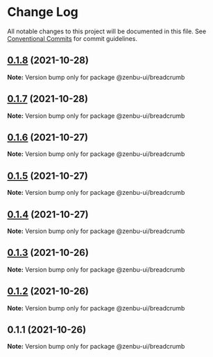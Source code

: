# Change Log

All notable changes to this project will be documented in this file.
See [Conventional Commits](https://conventionalcommits.org) for commit guidelines.

## [0.1.8](https://github.com/KodepandaID/zenbu-ui/compare/@zenbu-ui/breadcrumb@0.1.7...@zenbu-ui/breadcrumb@0.1.8) (2021-10-28)

**Note:** Version bump only for package @zenbu-ui/breadcrumb





## [0.1.7](https://github.com/KodepandaID/zenbu-ui/compare/@zenbu-ui/breadcrumb@0.1.6...@zenbu-ui/breadcrumb@0.1.7) (2021-10-28)

**Note:** Version bump only for package @zenbu-ui/breadcrumb





## [0.1.6](https://github.com/KodepandaID/zenbu-ui/compare/@zenbu-ui/breadcrumb@0.1.5...@zenbu-ui/breadcrumb@0.1.6) (2021-10-27)

**Note:** Version bump only for package @zenbu-ui/breadcrumb





## [0.1.5](https://github.com/KodepandaID/zenbu-ui/compare/@zenbu-ui/breadcrumb@0.1.4...@zenbu-ui/breadcrumb@0.1.5) (2021-10-27)

**Note:** Version bump only for package @zenbu-ui/breadcrumb





## [0.1.4](https://github.com/KodepandaID/zenbu-ui/compare/@zenbu-ui/breadcrumb@0.1.3...@zenbu-ui/breadcrumb@0.1.4) (2021-10-27)

**Note:** Version bump only for package @zenbu-ui/breadcrumb





## [0.1.3](https://github.com/KodepandaID/zenbu-ui/compare/@zenbu-ui/breadcrumb@0.1.2...@zenbu-ui/breadcrumb@0.1.3) (2021-10-26)

**Note:** Version bump only for package @zenbu-ui/breadcrumb





## [0.1.2](https://github.com/KodepandaID/zenbu-ui/compare/@zenbu-ui/breadcrumb@0.1.1...@zenbu-ui/breadcrumb@0.1.2) (2021-10-26)

**Note:** Version bump only for package @zenbu-ui/breadcrumb





## 0.1.1 (2021-10-26)

**Note:** Version bump only for package @zenbu-ui/breadcrumb
